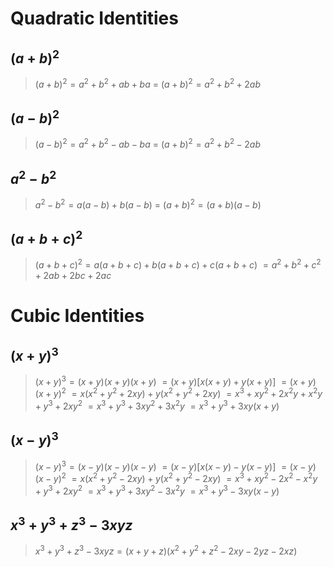 # Quadratic Identities
## $(a+b)^2$
> $(a+b)^{2} = a^{2} + b^{2}+ ab + ba$
> = $(a+b)^{2}= a^{2}+b^2+2ab$

## $(a-b)^2$
> $(a-b)^{2} = a^{2} + b^{2}- ab - ba$
> = $(a+b)^{2}= a^{2} + b^{2} - 2ab$

## $a^{2} - b^{2}$
> $a^{2} - b^{2} = a(a -b) + b(a - b)$
> = $(a+b)^{2}= (a+b)(a-b)$

## $(a+b+c)^2$
> $(a+b+c)^{2} = a(a + b + c) + b(a+b+c)+c(a+b+c)$
> $= a^{2} + b^{2}+c^2+2ab+2bc+2ac$

# Cubic Identities
## $(x+y)^3$
> $(x+y)^{3}=(x+y)(x+y)(x+y)$
> $= (x+y)[x(x+y) + y(x+y)]$
> $= (x+y)(x+y)^2$
> $=x(x^2+y^2+2xy)+y(x^2+y^2+2xy)$
> $= x^3+xy^2+2x^2y+x^2y+y^3+2xy^2$
> $=x^3+y^3+3xy^2+3x^2y$
> $= x^3+y^3+3xy(x+y)$

## $(x-y)^3$
> $(x-y)^{3}=(x-y)(x-y)(x-y)$
> $= (x-y)[x(x-y) - y(x-y)]$
> $= (x-y)(x-y)^2$
> $=x(x^2+y^2-2xy)+y(x^2+y^2-2xy)$
> $= x^3+xy^2-2x^2-x^2y+y^3+2xy^2$
> $=x^3+y^3+3xy^2-3x^2y$
> $= x^3+y^3-3xy(x-y)$

## $x^3+y^3+z^3-3xyz$
> $x^3+y^3+z^3-3xyz=(x+y+z)(x^2+y^2+z^2-2xy-2yz-2xz)$